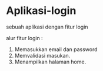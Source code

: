 # Aplikasi-login
sebuah aplikasi dengan fitur login

alur fitur login :
1. Memasukkan email dan password
2. Memvalidasi masukan.
3. Menampilkan halaman home.
